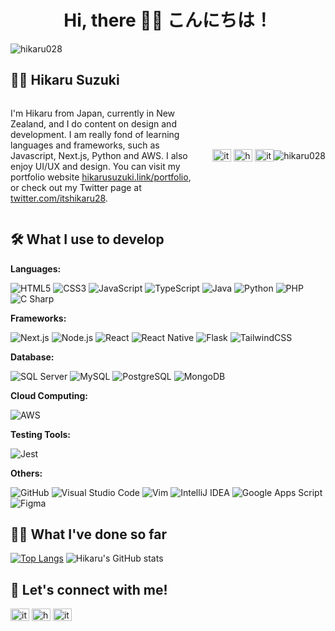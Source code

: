 <div align="center">
  <h1>Hi, there 🙋‍♂️ こんにちは！</h1>
</div>
<img src="https://i.pinimg.com/originals/23/bd/01/23bd0157d8aaa3885bdd4273e8a91178.gif" alt="hikaru028" style="max-width: 100%;" />

## 💁‍♂️ Hikaru Suzuki
<div style="display: flex; align-items: center;">
  <div style="flex: 3; padding-right: 20px;">
    <p align="left">I'm Hikaru from Japan, currently in New Zealand, and I do content on design and development. I am really fond of learning languages and frameworks, such as Javascript, Next.js, Python and AWS. I also enjoy UI/UX and design. You can visit my portfolio website <a href="https://hikarusuzuki.link/portfolio">hikarusuzuki.link/portfolio</a>, or check out my Twitter page at <a href="https://twitter.com/itshikaru28">twitter.com/itshikaru28</a>.</p>
  </div>
  <p align="left">
<a href="https://twitter.com/itshikaru28" target="blank"><img align="center" src="https://raw.githubusercontent.com/rahuldkjain/github-profile-readme-generator/master/src/images/icons/Social/twitter.svg" alt="itshikaru28" height="20" width="30" /></a>
<a href="https://linkedin.com/in/hsuzuki28" target="blank"><img align="center" src="https://raw.githubusercontent.com/rahuldkjain/github-profile-readme-generator/master/src/images/icons/Social/linked-in-alt.svg" alt="hsuzuki28" height="20" width="30" /></a>
<a href="https://instagram.com/itshikaru28" target="blank"><img align="center" src="https://raw.githubusercontent.com/rahuldkjain/github-profile-readme-generator/master/src/images/icons/Social/instagram.svg" alt="itshikaru28" height="20" width="30" /></a>
</p>
  <div align="center">
    <img src="https://i.pinimg.com/originals/59/30/74/593074c302700c41ae6fdfeca3d51563.gif" alt="hikaru028" style="max-width: 100%;" />
  </div>
</div>

## 🛠️ What I use to develop
**Languages:**
<p align="left">
  <img alt="HTML5" src="https://img.shields.io/badge/HTML5-E34F26?logo=html5&logoColor=white&style=flat" />
  <img alt="CSS3" src="https://img.shields.io/badge/CSS3-1572B6?logo=css3&logoColor=white&style=flat" />
  <img alt="JavaScript" src="https://img.shields.io/badge/JavaScript-F7DF1E?logo=javascript&logoColor=white&style=flat" />
  <img alt="TypeScript" src="https://img.shields.io/badge/TypeScript-3178C6?logo=typescript&logoColor=white&style=flat" />
  <img alt="Java" src="https://img.shields.io/badge/Java-007396?logo=java&logoColor=white&style=flat" />
  <img alt="Python" src="https://img.shields.io/badge/Python-3776AB?logo=python&logoColor=white&style=flat" />
  <img alt="PHP" src="https://img.shields.io/badge/PHP-777BB4?logo=php&logoColor=white&style=flat" />
  <img alt="C Sharp" src="https://img.shields.io/badge/C%23-239120?logo=c-sharp&logoColor=white&style=flat" />
</p>

**Frameworks:**
<p align="left">
  <img alt="Next.js" src="https://img.shields.io/badge/Next.js-000000?logo=next.js&logoColor=white&style=flat" />
  <img alt="Node.js" src="https://img.shields.io/badge/Node.js-339933?logo=node.js&logoColor=white&style=flat" />
  <img alt="React" src="https://img.shields.io/badge/React-61DAFB?logo=react&logoColor=white&style=flat" />
  <img alt="React Native" src="https://img.shields.io/badge/React%20Native-61DAFB?logo=react&logoColor=white&style=flat" />
  <img alt="Flask" src="https://img.shields.io/badge/Flask-000000?logo=flask&logoColor=white&style=flat" />
  <img alt="TailwindCSS" src="https://img.shields.io/badge/TailwindCSS-38B2AC?logo=tailwind-css&logoColor=white&style=flat" />
</p>

**Database:**
<p align="left">
  <img alt="SQL Server" src="https://img.shields.io/badge/SQL%20Server-CC2927?logo=microsoft-sql-server&logoColor=white&style=flat" />
  <img alt="MySQL" src="https://img.shields.io/badge/MySQL-4479A1?logo=mysql&logoColor=white&style=flat" />
  <img alt="PostgreSQL" src="https://img.shields.io/badge/PostgreSQL-336791?logo=postgresql&logoColor=white&style=flat" />
  <img alt="MongoDB" src="https://img.shields.io/badge/MongoDB-47A248?logo=mongodb&logoColor=white&style=flat" />
</p>

**Cloud Computing:**
<p align="left">
  <img alt="AWS" src="https://img.shields.io/badge/AWS-232F3E?logo=amazon-aws&logoColor=white&style=flat" />
</p>

**Testing Tools:**
<p align="left">
  <img alt="Jest" src="https://img.shields.io/badge/Jest-C21325?logo=jest&logoColor=white&style=flat" />
</p>

**Others:**
<p align="left">
  <img alt="GitHub" src="https://img.shields.io/badge/GitHub-181717?logo=github&logoColor=white&style=flat" />
  <img alt="Visual Studio Code" src="https://img.shields.io/badge/Visual%20Studio%20Code-007ACC?logo=visual-studio-code&logoColor=white&style=flat" />
  <img alt="Vim" src="https://img.shields.io/badge/Vim-019733?logo=vim&logoColor=white&style=flat" />
  <img alt="IntelliJ IDEA" src="https://img.shields.io/badge/IntelliJ%20IDEA-000000?logo=intellij-idea&logoColor=white&style=flat" />
  <img alt="Google Apps Script" src="https://img.shields.io/badge/Google%20Apps%20Script-4285F4?logo=google&logoColor=white&style=flat" />
  <img alt="Figma" src="https://img.shields.io/badge/Figma-F24E1E?logo=figma&logoColor=white&style=flat" />
</p>

## 👨‍💻 What I've done so far

[![Top Langs](https://github-readme-stats.vercel.app/api/top-langs/?username=hikaru028&theme=tokyonight&layout=donut)](https://github.com/anuraghazra/github-readme-stats)
![Hikaru's GitHub stats](https://github-readme-stats.vercel.app/api?username=hikaru028&show_icons=true&theme=tokyonight)

## 🙌 Let's connect with me!
<p align="left">
<a href="https://twitter.com/itshikaru28" target="blank"><img align="center" src="https://raw.githubusercontent.com/rahuldkjain/github-profile-readme-generator/master/src/images/icons/Social/twitter.svg" alt="itshikaru28" height="20" width="30" /></a>
<a href="https://linkedin.com/in/hsuzuki28" target="blank"><img align="center" src="https://raw.githubusercontent.com/rahuldkjain/github-profile-readme-generator/master/src/images/icons/Social/linked-in-alt.svg" alt="hsuzuki28" height="20" width="30" /></a>
<a href="https://instagram.com/itshikaru28" target="blank"><img align="center" src="https://raw.githubusercontent.com/rahuldkjain/github-profile-readme-generator/master/src/images/icons/Social/instagram.svg" alt="itshikaru28" height="20" width="30" /></a>
</p>
